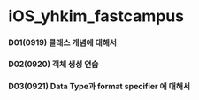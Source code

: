 # iOS_yhkim_fastcampus

#### D01(0919) 클래스 개념에 대해서

#### D02(0920) 객체 생성 연습

#### D03(0921) Data Type과 format specifier 에 대해서
